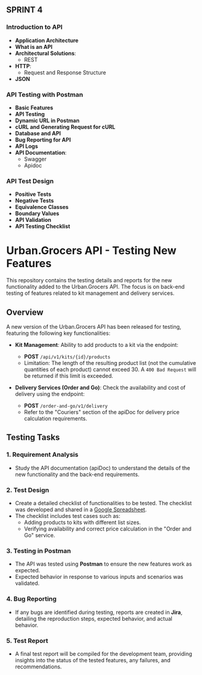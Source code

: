 ## SPRINT 4

### Introduction to API 
- **Application Architecture**
- **What is an API**
- **Architectural Solutions**:
  - REST
- **HTTP**:
  - Request and Response Structure
- **JSON**

### API Testing with Postman
- **Basic Features**
- **API Testing**
- **Dynamic URL in Postman**
- **cURL and Generating Request for cURL**
- **Database and API**
- **Bug Reporting for API**
- **API Logs**
- **API Documentation**:
  - Swagger
  - Apidoc

### API Test Design
- **Positive Tests**
- **Negative Tests**
- **Equivalence Classes**
- **Boundary Values**
- **API Validation**
- **API Testing Checklist**



# Urban.Grocers API - Testing New Features

This repository contains the testing details and reports for the new functionality added to the Urban.Grocers API. The focus is on back-end testing of features related to kit management and delivery services.

## Overview

A new version of the Urban.Grocers API has been released for testing, featuring the following key functionalities:

- **Kit Management**: Ability to add products to a kit via the endpoint:
  - **POST** `/api/v1/kits/{id}/products`
  - Limitation: The length of the resulting product list (not the cumulative quantities of each product) cannot exceed 30. A `400 Bad Request` will be returned if this limit is exceeded.

- **Delivery Services (Order and Go)**: Check the availability and cost of delivery using the endpoint:
  - **POST** `/order-and-go/v1/delivery`
  - Refer to the "Couriers" section of the apiDoc for delivery price calculation requirements.

## Testing Tasks

### 1. Requirement Analysis
- Study the API documentation (apiDoc) to understand the details of the new functionality and the back-end requirements.

### 2. Test Design
- Create a detailed checklist of functionalities to be tested. The checklist was developed and shared in a [Google Spreadsheet](#).
- The checklist includes test cases such as:
  - Adding products to kits with different list sizes.
  - Verifying availability and correct price calculation in the "Order and Go" service.

### 3. Testing in Postman
- The API was tested using **Postman** to ensure the new features work as expected.
- Expected behavior in response to various inputs and scenarios was validated.

### 4. Bug Reporting
- If any bugs are identified during testing, reports are created in **Jira**, detailing the reproduction steps, expected behavior, and actual behavior.

### 5. Test Report
- A final test report will be compiled for the development team, providing insights into the status of the tested features, any failures, and recommendations.

